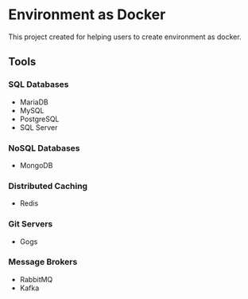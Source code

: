 # Environment as Docker

This project created for helping users to create environment as docker.

## Tools

### SQL Databases

- MariaDB
- MySQL
- PostgreSQL
- SQL Server

### NoSQL Databases

- MongoDB

### Distributed Caching

- Redis

### Git Servers

- Gogs

### Message Brokers

- RabbitMQ
- Kafka